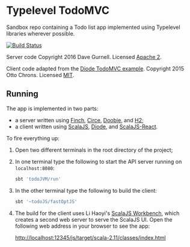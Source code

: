 # Typelevel TodoMVC

Sandbox repo containing a Todo list app implemented using Typelevel libraries wherever possible.

[![Build Status](https://travis-ci.org/davegurnell/typelevel-todomvc.svg?branch=develop)](https://travis-ci.org/davegurnell/typelevel-todomvc)

Server code Copyright 2016 Dave Gurnell. Licensed [Apache 2][apache-license].

Client code adapted from the [Diode TodoMVC example][diode-todomvc]. Copyright 2015 Otto Chrons. Licensed [MIT][mit-license].

## Running

The app is implemented in two parts:

 - a server written using [Finch][finch], [Circe][circe], [Doobie][doobie], and [H2][h2];
 - a client written using [ScalaJS][scalajs], [Diode][diode], and [ScalaJS-React][scalajs-react].

To fire everything up:

1. Open two different terminals in the root directory of the project;

2. In one terminal type the following to start the API server running on `localhost:8080`:

   ~~~ bash
   sbt 'todoJVM/run'
   ~~~

3. In the other terminal type the following to build the client:

   ~~~ bash
   sbt '~todoJS/fastOptJS'
   ~~~

4. The build for the client uses Li Haoyi's [ScalaJS Workbench][scalajs-workbench],
   which creates a second web server to serve the ScalaJS UI.
   Open the following web address in your browser to see the app:

   [http://localhost:12345/js/target/scala-2.11/classes/index.html]()

[diode-todomvc]: https://github.com/ochrons/diode/tree/master/examples/todomvc
[apache-license]: http://www.apache.org/licenses/LICENSE-2.0
[mit-license]: https://opensource.org/licenses/MIT
[finch]: https://github.com/finagle/finch
[circe]: https://github.com/travisbrown/circe
[doobie]: https://github.com/tpolecat/doobie
[h2]: http://www.h2database.com
[scalajs]: http://www.scala-js.org
[diode]: https://github.com/ochrons/diode
[scalajs-react]: https://github.com/japgolly/scalajs-react
[scalajs-workbench]: https://github.com/lihaoyi/workbench